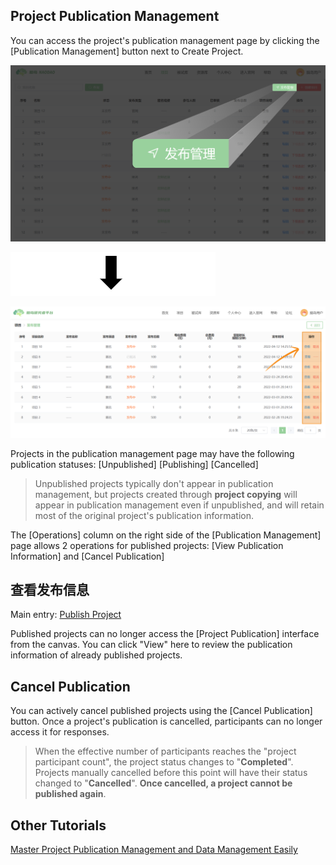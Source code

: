 
## Project Publication Management <!-- {docsify-ignore-all} -->

You can access the project's publication management page by clicking the [Publication Management] button next to Create Project.

![](../images/2022/1654694483724-6d1b6d07-8a9c-4bde-9791-80ecf1e6a493.png)

![](../images/2022/1647583362060-8b85c2e1-bb4d-4ab0-9d2f-260279085466.png)

![](../images/2022/1654694865141-9e1b74f9-33db-4a19-bb6a-2814274f019c.png)

Projects in the publication management page may have the following publication statuses: [Unpublished] [Publishing] [Cancelled]

> Unpublished projects typically don't appear in publication management, but projects created through **project copying** will appear in publication management even if unpublished, and will retain most of the original project's publication information.
>

The [Operations] column on the right side of the [Publication Management] page allows 2 operations for published projects: [View Publication Information] and [Cancel Publication]

## 查看发布信息
Main entry: [Publish Project](/2-researcher-manual/1-1-6-publish-project.md)

Published projects can no longer access the [Project Publication] interface from the canvas. You can click "View" here to review the publication information of already published projects.

## Cancel Publication

You can actively cancel published projects using the [Cancel Publication] button. <font style="color:rgb(38, 38, 38);">Once a project's publication is cancelled, participants can no longer access it for responses.</font>

> When the effective number of participants reaches the "project participant count", the project status changes to "**Completed**". Projects manually cancelled before this point will have their status changed to "**Cancelled**". **Once cancelled, a project cannot be published again**.
>

## Other Tutorials
[Master Project Publication Management and Data Management Easily](https://mp.weixin.qq.com/s/RVgvSqqBYg0JVzjPYyc7BA)

